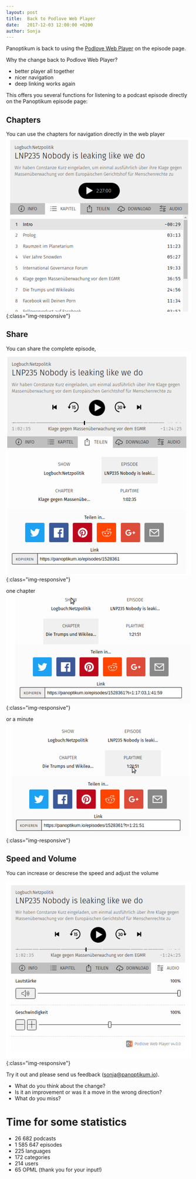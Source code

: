 ```yaml
---
layout: post
title:  Back to Podlove Web Player
date:   2017-12-03 12:00:00 +0200
author: Sonja
---
```


Panoptikum is back to using the [Podlove Web Player](https://podlove.org/podlove-web-player/) on the episode page.

Why the change back to Podlove Web Player?
* better player all together
* nicer navigation
* deep linking works again

This offers you several functions for listening to a podcast episode directly on the Panoptikum episode page:

## Chapters

You can use the chapters for navigation directly in the web player
![Kapitel](/img/podlove-kapitel.png){:class="img-responsive"}

## Share

You can share the complete episode,
![Teilen](/img/podlove-teilen.png){:class="img-responsive"}

one chapter
![Teilen](/img/podlove-teilen-kapitel.png){:class="img-responsive"}

or a minute
![Teilen](/img/podlove-teilen-minute.png){:class="img-responsive"}

## Speed and Volume

You can increase or descrese the speed and adjust the volume

![Audio](/img/podlove-audio.png){:class="img-responsive"}

Try it out and please send us feedback (<sonja@panoptikum.io>).
* What do you think about the change?
* Is it an improvement or was it a move in the wrong direction?
* What do you miss?

# Time for some statistics

* 26 682 podcasts
* 1 585 647 episodes
* 225 languages
* 172 categories
* 214 users
* 65 OPML (thank you for your input!)
